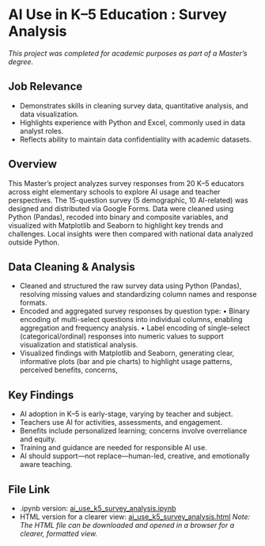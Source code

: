 # AI Use in K–5 Education : Survey Analysis
*This project was completed for academic purposes as part of a Master’s degree.*

## Job Relevance

- Demonstrates skills in cleaning survey data, quantitative analysis, and data visualization.
- Highlights experience with Python and Excel, commonly used in data analyst roles.
- Reflects ability to maintain data confidentiality with academic datasets.

## Overview

This Master’s project analyzes survey responses from 20 K–5 educators across eight elementary schools to explore AI usage and teacher perspectives. The 15-question survey (5 demographic, 10 AI-related) was designed and distributed via Google Forms. Data were cleaned using Python (Pandas), recoded into binary and composite variables, and visualized with Matplotlib and Seaborn to highlight key trends and challenges. Local insights were then compared with national data analyzed outside Python.

## Data Cleaning & Analysis
- Cleaned and structured the raw survey data using Python (Pandas), resolving missing values and standardizing column names and response formats.
- Encoded and aggregated survey responses by question type:
  • Binary encoding of multi-select questions into individual columns, enabling aggregation and frequency analysis.
  • Label encoding of single-select (categorical/ordinal) responses into numeric values to support visualization and statistical analysis.
- Visualized findings with Matplotlib and Seaborn, generating clear, informative plots (bar and pie charts) to highlight usage patterns, perceived benefits, concerns,

## Key Findings

- AI adoption in K–5 is early-stage, varying by teacher and subject. 
- Teachers use AI for activities, assessments, and engagement.
- Benefits include personalized learning; concerns involve overreliance and equity. 
- Training and guidance are needed for responsible AI use.
- AI should support—not replace—human-led, creative, and emotionally aware teaching.

## File Link
- .ipynb version: [ai_use_k5_survey_analysis.ipynb](./ai_use_k5_survey_analysis.ipynb)
- HTML version for a clearer view: [ai_use_k5_survey_analysis.html](./ai_use_k5_survey_analysis.html) 
  *Note: The HTML file can be downloaded and opened in a browser for a clearer, formatted view.*







